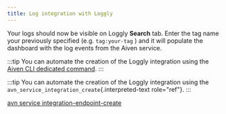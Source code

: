 ```yaml
---
title: Log integration with Loggly
---
```


Your logs should now be visible on Loggly **Search** tab. Enter the tag
name your previously specified (e.g. `tag:your-tag` ) and it will
populate the dashboard with the log events from the Aiven service.

:::tip
You can automate the creation of the Loggly integration using the
[Aiven CLI dedicated command](/docs/myfolder/mypage#avn_service_integration_create).
:::

:::tip
You can automate the creation of the Loggly integration using the
`avn_service_integration_create`{.interpreted-text
role="ref"}.
:::

[avn service integration-endpoint-create](/docs/myfolder/mypage#avn_service_integration_create)